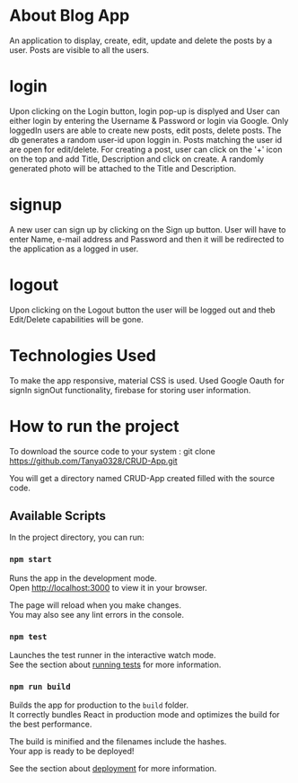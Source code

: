 # About Blog App

An application to display, create, edit, update and delete the posts by a user. Posts are visible to all the users.   

# login

Upon clicking on the Login button, login pop-up is displyed and User can either login by entering the Username & Password or login via Google. Only loggedIn users are able to create new posts, edit posts, delete posts. The db generates a random user-id upon loggin in. Posts matching the user id are open for edit/delete. For creating a post, user can click on the '+' icon on the top and add Title, Description and click on create. A randomly generated photo will be attached to the Title and Description.

# signup

A new user can sign up by clicking on the Sign up button. User will have to enter Name, e-mail address and Password and then it will be redirected to the application as a logged in user.

# logout

Upon clicking on the Logout button the user will be logged out and theb Edit/Delete capabilities will be gone. 

# Technologies Used
To make the app responsive, material CSS is used.
Used Google Oauth for signIn signOut functionality, firebase for storing user information. 

# How to run the project

To download the source code to your system :
git clone https://github.com/Tanya0328/CRUD-App.git

You will get a directory named CRUD-App created filled with the source code.

## Available Scripts

In the project directory, you can run:

### `npm start`

Runs the app in the development mode.\
Open [http://localhost:3000](http://localhost:3000) to view it in your browser.

The page will reload when you make changes.\
You may also see any lint errors in the console.

### `npm test`

Launches the test runner in the interactive watch mode.\
See the section about [running tests](https://facebook.github.io/create-react-app/docs/running-tests) for more information.

### `npm run build`

Builds the app for production to the `build` folder.\
It correctly bundles React in production mode and optimizes the build for the best performance.

The build is minified and the filenames include the hashes.\
Your app is ready to be deployed!

See the section about [deployment](https://facebook.github.io/create-react-app/docs/deployment) for more information.





